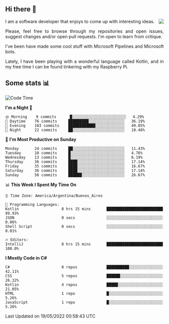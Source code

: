 ## Hi there :slightly_smiling_face:

<img src="https://github-readme-stats.vercel.app/api?username=victorgrycuk&show_icons=true&count_private=true&title_color=F7941E&icon_color=F7941E" align="right">

<p align="justify">
I am a software developer that enjoys to come up with interesting ideas.
<p/>

<p align= "justify">
Please, feel free to browse through my repositories and open issues, suggest changes and/or open pull requests. I'm open to learn from critique.
<p/>


<p align= "justify">
I've been have made some cool stuff with Microsoft Pipelines and Microsoft bots.
<p/>

<p align= "justify">
Lately, I have been playing with a wonderful language called Kotlin, and in my free time I can be found tinkering with my Raspberry Pi.
<p/>

## Some stats :bar_chart:
<!--START_SECTION:waka-->
![Code Time](http://img.shields.io/badge/Code%20Time-0%20secs-blue)

**I'm a Night 🦉** 

```text
🌞 Morning    9 commits      █░░░░░░░░░░░░░░░░░░░░░░░░   4.29% 
🌆 Daytime    76 commits     █████████░░░░░░░░░░░░░░░░   36.19% 
🌃 Evening    103 commits    ████████████░░░░░░░░░░░░░   49.05% 
🌙 Night      22 commits     ██░░░░░░░░░░░░░░░░░░░░░░░   10.48%

```
📅 **I'm Most Productive on Sunday** 

```text
Monday       24 commits     ██░░░░░░░░░░░░░░░░░░░░░░░   11.43% 
Tuesday      10 commits     █░░░░░░░░░░░░░░░░░░░░░░░░   4.76% 
Wednesday    13 commits     █░░░░░░░░░░░░░░░░░░░░░░░░   6.19% 
Thursday     36 commits     ████░░░░░░░░░░░░░░░░░░░░░   17.14% 
Friday       35 commits     ████░░░░░░░░░░░░░░░░░░░░░   16.67% 
Saturday     36 commits     ████░░░░░░░░░░░░░░░░░░░░░   17.14% 
Sunday       56 commits     ██████░░░░░░░░░░░░░░░░░░░   26.67%

```


📊 **This Week I Spent My Time On** 

```text
⌚︎ Time Zone: America/Argentina/Buenos_Aires

💬 Programming Languages: 
Kotlin                   8 hrs 15 mins       █████████████████████████   99.93% 
JSON                     0 secs              ░░░░░░░░░░░░░░░░░░░░░░░░░   0.06% 
Shell Script             0 secs              ░░░░░░░░░░░░░░░░░░░░░░░░░   0.01%

🔥 Editors: 
IntelliJ                 8 hrs 15 mins       █████████████████████████   100.0%

```

**I Mostly Code in C#** 

```text
C#                       8 repos             ██████████░░░░░░░░░░░░░░░   42.11% 
CSS                      5 repos             ██████░░░░░░░░░░░░░░░░░░░   26.32% 
Kotlin                   4 repos             █████░░░░░░░░░░░░░░░░░░░░   21.05% 
HTML                     1 repo              █░░░░░░░░░░░░░░░░░░░░░░░░   5.26% 
JavaScript               1 repo              █░░░░░░░░░░░░░░░░░░░░░░░░   5.26%

```



 Last Updated on 19/05/2022 00:58:43 UTC
<!--END_SECTION:waka-->
